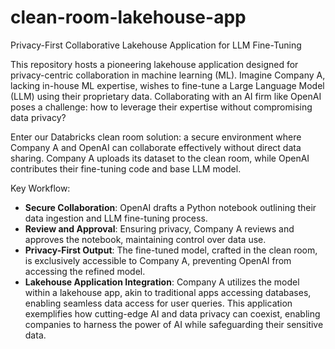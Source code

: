 # clean-room-lakehouse-app
Privacy-First Collaborative Lakehouse Application for LLM Fine-Tuning

This repository hosts a pioneering lakehouse application designed for privacy-centric collaboration in machine learning (ML). Imagine Company A, lacking in-house ML expertise, wishes to fine-tune a Large Language Model (LLM) using their proprietary data. Collaborating with an AI firm like OpenAI poses a challenge: how to leverage their expertise without compromising data privacy?

Enter our Databricks clean room solution: a secure environment where Company A and OpenAI can collaborate effectively without direct data sharing. Company A uploads its dataset to the clean room, while OpenAI contributes their fine-tuning code and base LLM model.

Key Workflow:

- **Secure Collaboration**: OpenAI drafts a Python notebook outlining their data ingestion and LLM fine-tuning process.
- **Review and Approval**: Ensuring privacy, Company A reviews and approves the notebook, maintaining control over data use.
- **Privacy-First Output**: The fine-tuned model, crafted in the clean room, is exclusively accessible to Company A, preventing OpenAI from accessing the refined model.
- **Lakehouse Application Integration**: Company A utilizes the model within a lakehouse app, akin to traditional apps accessing databases, enabling seamless data access for user queries.
This application exemplifies how cutting-edge AI and data privacy can coexist, enabling companies to harness the power of AI while safeguarding their sensitive data.
